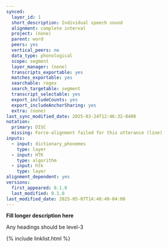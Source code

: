 ```yaml
---
synced:
  layer_id: 1
  short_description: Individual speech sound
  alignment: complete interval
  project: (none)
  parent: word
  peers: yes
  vertical_peers: no
  data_type: phonological
  scope: segment
  layer_manager: (none)
  transcripts_exportable: yes
  matches_exportable: yes
  searchable: regex
  search_targetable: segment
  transcript_selectable: yes
  export_includeCounts: yes
  export_includeAnchorSharing: yes
  extra: (none)
last_sync_modified_date: 2025-03-24T12:46:32-0400
notation:
  primary: DISC
  missing: Force-alignment failed for this utterance (line)
inputs:
  - input: dictionary_phonemes
    type: layer
  - input: HTK
    type: algorithm
  - input: htk
    type: layer
alignment_dependent: yes
versions:
  first_appeared: 0.1.0
  last_modified: 0.1.0
last_modified_date: 2025-05-07T14:48:49-04:00
---
```


**Fill longer description here**

Any headings should be level-3


{% include linklist.html %}
